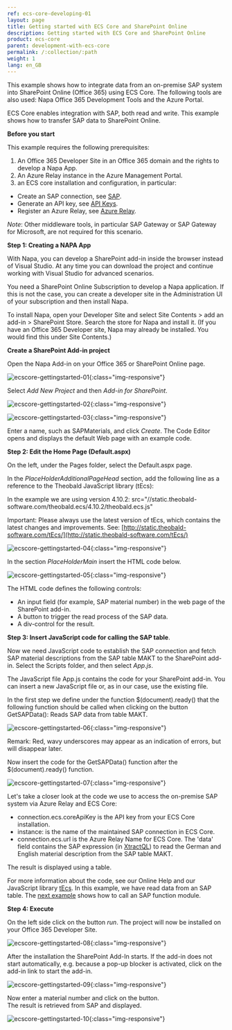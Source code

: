 ```yaml
---
ref: ecs-core-developing-01
layout: page
title: Getting started with ECS Core and SharePoint Online
description: Getting started with ECS Core and SharePoint Online
product: ecs-core
parent: development-with-ecs-core
permalink: /:collection/:path
weight: 1
lang: en_GB
---
```


This example shows how to integrate data from an on-premise SAP system into SharePoint Online (Office 365) using ECS Core. The following tools are also used: Napa Office 365 Development Tools and the Azure Portal.

ECS Core enables integration with SAP, both read and write. This example shows how to transfer SAP data to SharePoint Online. 

**Before you start** 

This example requires the following prerequisites: 

1. An Office 365 Developer Site in an Office 365 domain and the rights to develop a Napa App.
2. An Azure Relay instance in the Azure Management Portal.
3. an ECS core installation and configuration, in particular:  
- Create an SAP connection, see [SAP](../ecscore-administration/settings/sapconnections). 
- Generate an API key, see [API Keys](../ecscore-administration/settings/api_keys).
- Register an Azure Relay, see [Azure Relay](../ecscore-administration/settings/azure_relay). 

*Note*: Other middleware tools, in particular SAP Gateway or SAP Gateway for Microsoft, are not required for this scenario. 

**Step 1: Creating a NAPA App**  

With Napa, you can develop a SharePoint add-in inside the browser instead of Visual Studio. At any time you can download the project and continue working with Visual Studio for advanced scenarios.

You need a SharePoint Online Subscription to develop a Napa application. If this is not the case, you can create a developer site in the Administration UI of your subscription and then install Napa. 

To install Napa, open your Developer Site and select Site Contents > add an add-in > SharePoint Store. Search the store for Napa and install it. (If you have an Office 365 Developer site, Napa may already be installed. You would find this under Site Contents.)

**Create a SharePoint Add-in project** 

Open the Napa Add-in on your Office 365 or SharePoint Online page.

![ecscore-gettingstarted-01](/img/content/ecscore-gettingstarted-01.jpg){:class="img-responsive"}

Select *Add New Project* and then *Add-in for SharePoint*.

![ecscore-gettingstarted-02](/img/content/ecscore-gettingstarted-02.jpg){:class="img-responsive"}

![ecscore-gettingstarted-03](/img/content/ecscore-gettingstarted-03.jpg){:class="img-responsive"}

Enter a name, such as SAPMaterials, and click *Create*.
The Code Editor opens and displays the default Web page with an example code. 

**Step 2: Edit the Home Page (Default.aspx)**

On the left, under the Pages folder, select the Default.aspx page.  

In the *PlaceHolderAdditionalPageHead* section, add the following line as a reference to the Theobald JavaScript library (tEcs):

In the example we are using version 4.10.2: src="//static.theobald-software.com/theobald.ecs/4.10.2/theobald.ecs.js"

Important: Please always use the latest version of tEcs, which contains the latest changes and improvements. See: [http://static.theobald-software.com/tEcs/](http://static.theobald-software.com/tEcs/)

![ecscore-gettingstarted-04](/img/content/ecscore-gettingstarted-04.jpg){:class="img-responsive"}

In the section *PlaceHolderMain* insert the HTML code below. 

![ecscore-gettingstarted-05](/img/content/ecscore-gettingstarted-05.jpg){:class="img-responsive"}

The HTML code defines the following controls:             

- An input field (for example, SAP material number) in the web page of the SharePoint add-in.
- A button to trigger the read process of the SAP data. 
- A div-control for the result. 

**Step 3: Insert JavaScript code for calling the SAP table**. 

Now we need JavaScript code to establish the SAP connection and fetch SAP material descriptions from the SAP table MAKT to the SharePoint add-in.
Select the Scripts folder, and then select *App.js*.

The JavaScript file App.js contains the code for your SharePoint add-in. You can insert a new JavaScript file or, as in our case, use the existing file. 

In the first step we define under the function $(document).ready() that the following function should be called when clicking on the button
GetSAPData(): Reads SAP data from table MAKT.

![ecscore-gettingstarted-06](/img/content/ecscore-gettingstarted-06.jpg){:class="img-responsive"}

Remark: Red, wavy underscores may appear as an indication of errors, but will disappear later.  

Now insert the code for the GetSAPData() function after the $(document).ready() function.

![ecscore-gettingstarted-07](/img/content/ecscore-gettingstarted-07.jpg){:class="img-responsive"}

Let's take a closer look at the code we use to access the on-premise SAP system via Azure Relay and ECS Core:
- connection.ecs.coreApiKey is the API key from your ECS Core installation.
- instance: is the name of the maintained SAP connection in ECS Core.
- connection.ecs.url is the Azure Relay Name for ECS Core.
  The 'data' field contains the SAP expression (in [XtractQL]()) to read the German and English material description from the SAP table MAKT. 

The result is displayed using a table. 

For more information about the code, see our Online Help and our JavaScript library [tEcs]().
In this example, we have read data from an SAP table. The [next example]() shows how to call an SAP function module.  

**Step 4: Execute**

On the left side click on the button *run*. 
The project will now be installed on your Office 365 Developer Site.

![ecscore-gettingstarted-08](/img/content/ecscore-gettingstarted-08.jpg){:class="img-responsive"}

After the installation the SharePoint Add-In starts. If the add-in does not start automatically, e.g. because a pop-up blocker is activated, click on the add-in link to start the add-in. 

![ecscore-gettingstarted-09](/img/content/ecscore-gettingstarted-09.jpg){:class="img-responsive"}

Now enter a material number and click on the button.  
The result is retrieved from SAP and displayed.  

![ecscore-gettingstarted-10](/img/content/ecscore-gettingstarted-10.jpg){:class="img-responsive"}